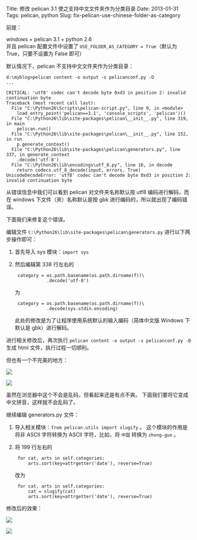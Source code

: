 Title: 修改 pelican 3.1 使之支持中文文件夹作为分类目录
Date: 2013-01-31
Tags: pelican, python
Slug: fix-pelican-use-chinese-folder-as-category

前提：

windows + pelican 3.1 + python 2.6      
并且 pelican 配置文件中设置了 `USE_FOLDER_AS_CATEGORY = True`（默认为 True，只要不设置为 False 即可）


默认情况下，pelican 不支持中文文件夹作为分类目录：

    d:\myblog>pelican content -o output -s pelicanconf.py -D
    ...

    CRITICAL: 'utf8' codec can't decode byte 0xd3 in position 2: invalid continuation byte
    Traceback (most recent call last):
      File "C:\Python26\Scripts\pelican-script.py", line 9, in <module>
        load_entry_point('pelican==3.1', 'console_scripts', 'pelican')()
      File "C:\Python26\lib\site-packages\pelican\__init__.py", line 319, in main
        pelican.run()
      File "C:\Python26\lib\site-packages\pelican\__init__.py", line 152, in run
        p.generate_context()
      File "C:\Python26\lib\site-packages\pelican\generators.py", line 337, in generate_context
        .decode('utf-8')
      File "C:\Python26\lib\encodings\utf_8.py", line 16, in decode
        return codecs.utf_8_decode(input, errors, True)
    UnicodeDecodeError: 'utf8' codec can't decode byte 0xd3 in position 2: invalid continuation byte

从错误信息中我们可以看到 pelican 对文件夹名称默认按 utf8 编码进行解码，而在 windows 下文件（夹）名称默认是按 gbk 进行编码的，所以就出现了编码错误。

下面我们来修复这个错误。

编辑文件 `C:\Python26\lib\site-packages\pelican\generators.py` 进行以下两步操作即可：

1. 首先导入 sys 模块：`import sys`
2. 然后编辑第 338 行左右的

        category = os.path.basename(os.path.dirname(f))\
                   .decode('utf-8')
   为

        category = os.path.basename(os.path.dirname(f))\
                   .decode(sys.stdin.encoding)
   此处的修改是为了让程序使用系统默认的输入编码（简体中文版 Windows 下默认是 gbk）进行解码。

进行相关修改后，再次执行 `pelican content -o output -s pelicanconf.py -D` 生成 html 文件，执行过程一切顺利。

但也有一个不完美的地方：

![](/static/images/2013-1-pelican-issue-01.png)

![](/static/images/2013-1-pelican-issue-02.png)

虽然在浏览器中这个不会是乱码，但看起来还是有点不爽。
下面我们要将它变成中文拼音，这样就不会乱码了。

继续编辑 generators.py 文件：

1. 导入相关模块：`from pelican.utils import slugify` 。
   这个模块的作用是将非 ASCII 字符转换为 ASCII 字符，比如，将 `中国` 转换为 `zhong-guo` 。
2. 将 199 行左右的

        for cat, arts in self.categories:
            arts.sort(key=attrgetter('date'), reverse=True)
   改为

        for cat, arts in self.categories:
            cat = slugify(cat)
            arts.sort(key=attrgetter('date'), reverse=True)

修改后的效果：

![](/static/images/2013-1-pelican-fixed-01.png)

![](/static/images/2013-1-pelican-fixed-02.png)
